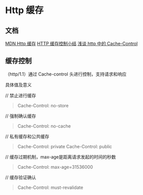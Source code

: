 # Http 缓存

## 文档

[MDN Http 缓存](https://developer.mozilla.org/zh-CN/docs/Web/HTTP/Caching_FAQ)
[HTTP 缓存控制小结](https://imweb.io/topic/5795dcb6fb312541492eda8c)
[浅谈 http 中的 Cache-Control](https://blog.csdn.net/u012375924/article/details/82806617)

## 缓存控制

（http/1.1）通过 Cache-control 头进行控制，支持请求和响应

具体值及意义

// 禁止进行缓存

> Cache-Control: no-store

// 强制确认缓存

> Cache-Control: no-cache

// 私有缓存和公共缓存

> Cache-Control: private
> Cache-Control: public

// 缓存过期机制，max-age是距离请求发起的时间的秒数

> Cache-Control: max-age=31536000

// 缓存验证确认

> Cache-Control: must-revalidate
